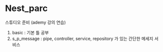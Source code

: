# Nest_parc
스튜디오 준비 (ademy 강의 연습)

1. basic : 기본 틀 공부
2. s_p_message : pipe, controller, service, repository 가 있는 간단한 메세지 서비스
